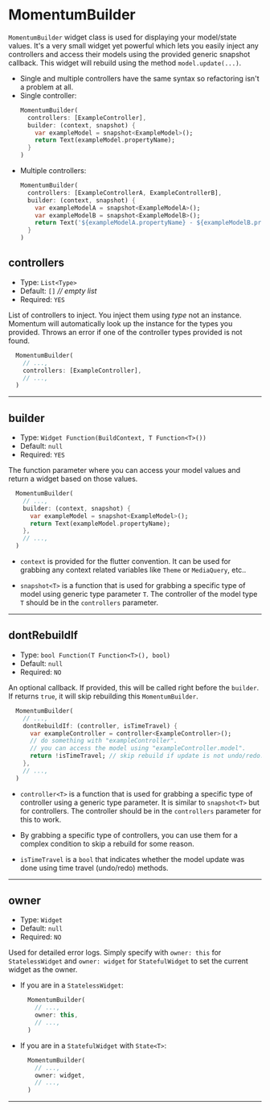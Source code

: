 # MomentumBuilder
`MomentumBuilder` widget class is used for displaying your model/state values. It's a very small widget yet powerful which lets you easily inject any controllers and access their models using the provided generic snapshot callback. This widget will rebuild using the method `model.update(...)`.
- Single and multiple controllers have the same syntax so refactoring isn't a problem at all.
- Single controller:
  ```dart
  MomentumBuilder(
    controllers: [ExampleController],
    builder: (context, snapshot) {
      var exampleModel = snapshot<ExampleModel>();
      return Text(exampleModel.propertyName);
    }
  )
  ```
- Multiple controllers:
  ```dart
  MomentumBuilder(
    controllers: [ExampleControllerA, ExampleControllerB],
    builder: (context, snapshot) {
      var exampleModelA = snapshot<ExampleModelA>();
      var exampleModelB = snapshot<ExampleModelB>();
      return Text('${exampleModelA.propertyName} - ${exampleModelB.propertyName}');
    }
  )
  ```

## controllers
- Type: `List<Type>`
- Default: `[]` *// empty list*
- Required: `YES`

List of controllers to inject. You inject them using *type* not an instance. Momentum will automatically look up the instance for the types you provided. Throws an error if one of the controller types provided is not found.
  ```dart
    MomentumBuilder(
      // ...,
      controllers: [ExampleController],
      // ...,
    )
  ```

<hr>

## builder
- Type: `Widget Function(BuildContext, T Function<T>())`
- Default: `null`
- Required: `YES`

The function parameter where you can access your model values and return a widget based on those values.
```dart
  MomentumBuilder(
    // ...,
    builder: (context, snapshot) {
      var exampleModel = snapshot<ExampleModel>();
      return Text(exampleModel.propertyName);
    },
    // ...,
  )
```
  - `context` is provided for the flutter convention. It can be used for grabbing any context related variables like `Theme` or `MediaQuery`, etc..

  - `snapshot<T>` is a function that is used for grabbing a specific type of model using generic type parameter `T`. The controller of the model type `T` should be in the `controllers` parameter.

<hr>

## dontRebuildIf
- Type: `bool Function(T Function<T>(), bool)`
- Default: `null`
- Required: `NO`

An optional callback. If provided, this will be called right before the `builder`. If returns `true`, it will skip rebuilding this `MomentumBuilder`.
```dart
  MomentumBuilder(
    // ...,
    dontRebuildIf: (controller, isTimeTravel) {
      var exampleController = controller<ExampleController>();
      // do something with "exampleController".
      // you can access the model using "exampleController.model".
      return !isTimeTravel; // skip rebuild if update is not undo/redo.
    },
    // ...,
  )
```
  - `controller<T>` is a function that is used for grabbing a specific type of controller using a generic type parameter. It is similar to `snapshot<T>` but for controllers. The controller should be in the `controllers` parameter for this to work.

  - By grabbing a specific type of controllers, you can use them for a complex condition to skip a rebuild for some reason.

  - `isTimeTravel` is a `bool` that indicates whether the model update was done using time travel (undo/redo) methods.

<hr>

## owner
- Type: `Widget`
- Default: `null`
- Required: `NO`

Used for detailed error logs. Simply specify with `owner: this` for `StatelessWidget` and `owner: widget` for `StatefulWidget` to set the current widget as the owner.
  - If you are in a `StatelessWidget`:
    ```dart
      MomentumBuilder(
        // ...,
        owner: this,
        // ...,
      )
    ```
  - If you are in a `StatefulWidget` with `State<T>`:
    ```dart
      MomentumBuilder(
        // ...,
        owner: widget,
        // ...,
      )
    ```

<hr>
